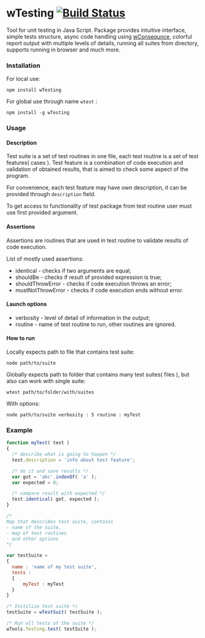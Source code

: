 
# wTesting [![Build Status](https://travis-ci.org/Wandalen/wTesting.svg?branch=master)](https://travis-ci.org/Wandalen/wTesting)

Tool for unit testing in Java Script. Package provides intuitive interface, simple tests structure, async code handling using [wConsequnce](https://github.com/Wandalen/wConsequence), colorful report output with multiple levels of details, running all suites from directory, supports running in browser and much more.

### Installation

For local use:

```npm install wTesting```

For global use through name `wtest` :

```npm install -g wTesting```

### Usage

#### Description

Test suite is a set of test routines in one file, each test routine is a set of test features( cases ).
Test feature is a combination of code execution and validation of obtained results, that is aimed to check some aspect of the program.

For convenience, each test feature may have own description, it can be provided through `description` field.

To get access to functionality of test package from test routine user must use first provided argument.

#### Assertions

Assertions are routines that are used in test routine to validate results of code execution.

List of mostly used assertions:

* identical - checks if two arguments are equal;
* shouldBe - checks if result of provided expression is true;
* shouldThrowError - checks if code execution throws an error;
* mustNotThrowError - checks if code execution ends without error.

#### Launch options

* verbosity - level of detail of information in the output;
* routine - name of test routine to run, other routines are ignored.

#### How to run

Locally expects path to file that contains test suite:

```node path/to/suite```

Globally expects path to folder that contains many test suites( files ), but also can work with single suite:

```wtest path/to/folder/with/suites```

With options:

```node path/to/suite verbosity : 5 routine : myTest```

### Example

```javascript
function myTest( test )
{  
  /* describe what is going to happen */
  test.description = 'info about test feature';

  /* do it and save results */
  var got = 'abc'.indexOf( 'a' );
  var expected = 0;

  /* compare result with expected */
  test.identical( got, expected );
}

/*
Map that describes test suite, contains
- name of the suite,
- map of test routines
- and other options
*/

var testSuite =
{
  name : 'name of my test suite',
  tests :
  {
      myTest : myTest
  }
}

/* Initilize test suite */
testSuite = wTestSuit( testSuite );

/* Run all tests of the suite */
wTools.Testing.test( testSuite );

```














































